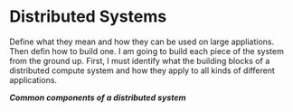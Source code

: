 # Distributed Systems
Define what they mean and how they can be used on large appliations. Then defin how to build one. I am going to build each piece of the system from the ground up. First, I must identify what the building blocks of a distributed compute system and how they apply to all kinds of different applications.

***Common components of a distributed system***

